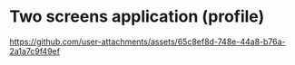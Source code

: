 #  Two screens application (profile)




https://github.com/user-attachments/assets/65c8ef8d-748e-44a8-b76a-2a1a7c9f49ef

